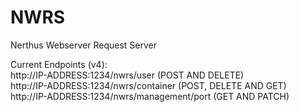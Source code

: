# NWRS
Nerthus 
Webserver 
Request 
Server

Current Endpoints (v4): </br>
http://IP-ADDRESS:1234/nwrs/user (POST AND DELETE) </br>
http://IP-ADDRESS:1234/nwrs/container (POST, DELETE AND GET) </br>
http://IP-ADDRESS:1234/nwrs/management/port (GET AND PATCH) </br>
